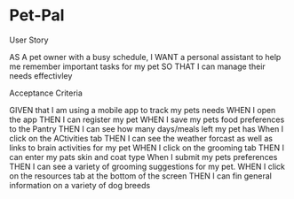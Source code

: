 # Pet-Pal

User Story

AS A pet owner with a busy schedule,
I WANT a personal assistant to help me remember important tasks for my pet
SO THAT I can manage their needs effectivley

Acceptance Criteria

GIVEN that I am using a mobile app to track my pets needs
WHEN I open the app
THEN I can register my pet
WHEN I save my pets food preferences to the Pantry
THEN I can see how many days/meals left my pet has
When I click on the ACtivities tab
THEN I can see the weather forcast as well as links to brain activities for my pet
WHEN I click on the grooming tab
THEN I can enter my pats skin and coat type
When I submit my pets preferences 
THEN I can see a variety of grooming suggestions for my pet.
WHEN I click on the resources tab at the bottom of the screen
THEN I can fin general information on a variety of dog breeds


